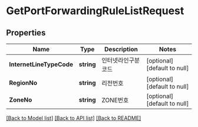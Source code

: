 # GetPortForwardingRuleListRequest

## Properties
Name | Type | Description | Notes
------------ | ------------- | ------------- | -------------
**InternetLineTypeCode** | **string** | 인터넷라인구분코드 | [optional] [default to null]
**RegionNo** | **string** | 리전번호 | [optional] [default to null]
**ZoneNo** | **string** | ZONE번호 | [optional] [default to null]

[[Back to Model list]](../README.md#documentation-for-models) [[Back to API list]](../README.md#documentation-for-api-endpoints) [[Back to README]](../README.md)


